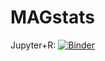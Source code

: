 # MAGstats

Jupyter+R: [![Binder](http://mybinder.org/badge_logo.svg)](http://mybinder.org/v2/gh/housw/speeding-up-science/shengwei?filepath=metagenomics/MAGstats/index.ipynb)